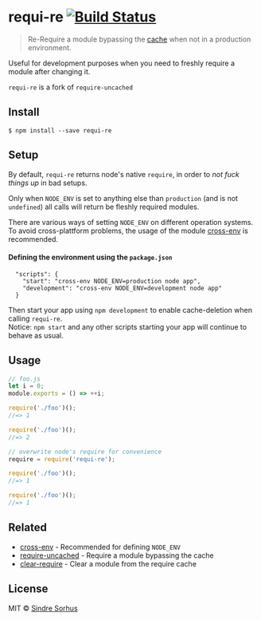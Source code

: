 # requi-re [![Build Status](https://travis-ci.org/safebyte/requi-re.svg?branch=master)](https://travis-ci.org/safebyte/requi-re.svg?branch=master)

> Re-Require a module bypassing the [cache](https://nodejs.org/api/modules.html#modules_caching) when not in a production environment.

Useful for development purposes when you need to freshly require a module after changing it.  

`requi-re` is a fork of `require-uncached`

## Install

```
$ npm install --save requi-re
```

## Setup

By default, `requi-re` returns node's native `require`, in order to *not fuck things up* in bad setups.

Only when `NODE_ENV` is set to anything else than `production` (and is not `undefined`) all calls will return be fleshly required modules. 

There are various ways of setting `NODE_ENV` on different operation systems. To avoid cross-plattform problems, the usage of the module [cross-env](https://github.com/kentcdodds/cross-env) is recommended.

#### Defining the environment using the `package.json`
```
  "scripts": {
    "start": "cross-env NODE_ENV=production node app",
    "development": "cross-env NODE_ENV=development node app"
  }
```

Then start your app using `npm development` to enable cache-deletion when calling `requi-re`.  
Notice: `npm start` and any other scripts starting your app will continue to behave as usual.

## Usage

```js
// foo.js
let i = 0;
module.exports = () => ++i;
```

```js
require('./foo')();
//=> 1

require('./foo')();
//=> 2

// overwrite node's require for convenience
require = require('requi-re');

require('./foo')();
//=> 1

require('./foo')();
//=> 1
```


## Related

- [cross-env](https://github.com/kentcdodds/cross-env) - Recommended for defining `NODE_ENV`
- [require-uncached](https://github.com/sindresorhus/require-uncached) - Require a module bypassing the cache
- [clear-require](https://github.com/sindresorhus/clear-require) - Clear a module from the require cache


## License

MIT © [Sindre Sorhus](https://sindresorhus.com)
